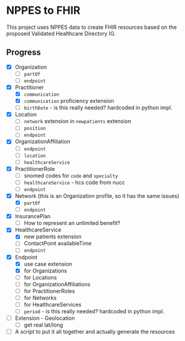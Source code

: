 # NPPES to FHIR

This project uses NPPES data to create FHIR resources based on the proposed
Validated Healthcare Directory IG.

## Progress
- [x] Organization
  - [ ] `partOf`
  - [ ] `endpoint`
- [x] Practitioner
  - [x] `communication`
  - [x] `communication` proficiency extension
  - [ ] `birthDate` - is this really needed? hardcoded in python impl.
- [x] Location
  - [ ] `network` extension in `newpatients` extension
  - [ ] `position`
  - [ ] `endpoint`
- [x] OrganizationAffiliation
  - [ ] `endpoint`
  - [ ] `location`
  - [ ] `healthcareService`
- [x] PractitionerRole
  - [ ] snomed codes for `code` and `specialty`
  - [ ] `healthcareService` - hcs code from nucc
  - [ ] `endpoint`
- [x] Network (this is an Organization profile, so it has the same issues)
  - [x] `partOf`
  - [ ] `endpoint`
- [x] InsurancePlan
  - [ ] How to represent an unlimited benefit?
- [x] HealthcareService
  - [x] new patients extension
  - [ ] ContactPoint availableTime
  - [ ] `endpoint`
- [x] Endpoint
  - [x] use case extension
  - [x] for Organizations
  - [ ] for Locations
  - [ ] for OrganizationAffiliations
  - [ ] for PractitionerRoles
  - [ ] for Networks
  - [ ] for HealthcareServices
  - [ ] `period` - is this really needed? hardcoded in python impl.
- [ ] Extension - Geolocation
  - [ ] get real lat/long
- [ ] A script to put it all together and actually generate the resources
